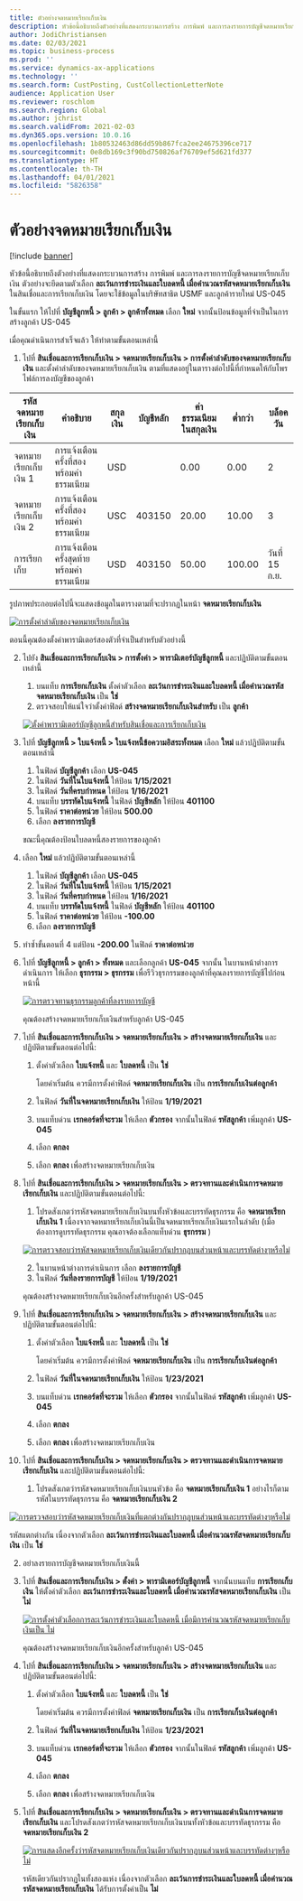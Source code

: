 ```yaml
---
title: ตัวอย่างจดหมายเรียกเก็บเงิน
description: หัวข้อนี้อธิบายถึงตัวอย่างที่แสดงกระบวนการสร้าง การพิมพ์ และการลงรายการบัญชีจดหมายเรียกเก็บเงิน
author: JodiChristiansen
ms.date: 02/03/2021
ms.topic: business-process
ms.prod: ''
ms.service: dynamics-ax-applications
ms.technology: ''
ms.search.form: CustPosting, CustCollectionLetterNote
audience: Application User
ms.reviewer: roschlom
ms.search.region: Global
ms.author: jchrist
ms.search.validFrom: 2021-02-03
ms.dyn365.ops.version: 10.0.16
ms.openlocfilehash: 1b80532463d86dd59b867fca2ee24675396ce717
ms.sourcegitcommit: 0e8db169c3f90bd750826af76709ef5d621fd377
ms.translationtype: HT
ms.contentlocale: th-TH
ms.lasthandoff: 04/01/2021
ms.locfileid: "5826358"
---
```

# <a name="process-collection-letters-example"></a>ตัวอย่างจดหมายเรียกเก็บเงิน

[!include [banner](../../includes/banner.md)]

หัวข้อนี้อธิบายถึงตัวอย่างที่แสดงกระบวนการสร้าง การพิมพ์ และการลงรายการบัญชีจดหมายเรียกเก็บเงิน ตัวอย่างจะยึดตามตัวเลือก **ละเว้นการชำระเงินและใบลดหนี้ เมื่อคํานวณรหัสจดหมายเรียกเก็บเงิน** ในสินเชื่อและการเรียกเก็บเงิน โดยจะใช้ข้อมูลในบริษัทสาธิต USMF และลูกค้ารายใหม่ US-045

ในขั้นแรก ให้ไปที่ **บัญชีลูกหนี้ \> ลูกค้า \> ลูกค้าทั้งหมด** เลือก **ใหม่** จากนั้นป้อนข้อมูลที่จำเป็นในการสร้างลูกค้า US-045

เมื่อคุณดำเนินการสำเร็จแล้ว ให้ทำตามขั้นตอนเหล่านี้

1. ไปที่ **สินเชื่อและการเรียกเก็บเงิน \> จดหมายเรียกเก็บเงิน \> การตั้งค่าลำดับของจดหมายเรียกเก็บเงิน** และตั้งค่าลำดับของจดหมายเรียกเก็บเงิน ตามที่แสดงอยู่ในตารางต่อไปนี้ที่กำหนดให้กับโพรไฟล์การลงบัญชีของลูกค้า

|     รหัสจดหมายเรียกเก็บเงิน      |     คำอธิบาย                           |     สกุลเงิน      |     บัญชีหลัก        |     ค่าธรรมเนียมในสกุลเงิน     |     ต่ำกว่า        |     บล็อควัน      |
|---------------------------------  |---------------------------------------    |-----------------  |-----------------------    |-------------------------- |-----------------------    |---------------------  |
|     จดหมายเรียกเก็บเงิน 1         |     การแจ้งเตือนครั้งที่สองพร้อมค่าธรรมเนียม        |     USD           |                           |     0.00                  |     0.00                  |     2                 |
|     จดหมายเรียกเก็บเงิน 2         |     การแจ้งเตือนครั้งที่สองพร้อมค่าธรรมเนียม        |     USC           |     403150                |     20.00                 |     10.00                 |     3                 |
|     การเรียกเก็บ                    |     การแจ้งเตือนครั้งสุดท้ายพร้อมค่าธรรมเนียม         |     USD           |     403150                |     50.00                 |     100.00                |     วันที่ 15 ก.ย.                |

รูปภาพประกอบต่อไปนี้จะแสดงข้อมูลในตารางตามที่จะปรากฏในหน้า **จดหมายเรียกเก็บเงิน** 

[![การตั้งค่าลำดับของจดหมายเรียกเก็บเงิน](./media/Ignore-payments-creditmemos-1.PNG)](./media/Ignore-payments-creditmemos-1.PNG)

 ตอนนี้คุณต้องตั้งค่าพารามิเตอร์สองตัวที่จำเป็นสำหรับตัวอย่างนี้

2. ไปยัง **สินเชื่อและการเรียกเก็บเงิน \> การตั้งค่า \> พารามิเตอร์บัญชีลูกหนี้** และปฏิบัติตามขั้นตอนเหล่านี้

    1. บนแท็บ **การเรียกเก็บเงิน** ตั้งค่าตัวเลือก **ละเว้นการชำระเงินและใบลดหนี้ เมื่อคํานวณรหัสจดหมายเรียกเก็บเงิน** เป็น **ใช่**
    2. ตรวจสอบให้แน่ใจว่าตั้งค่าฟิลด์ **สร้างจดหมายเรียกเก็บเงินสำหรับ** เป็น **ลูกค้า**

    [![ตั้งค่าพารามิเตอร์บัญชีลูกหนี้สำหรับสินเชื่อและการเรียกเก็บเงิน](./media/Ignore-payments-creditmemos-2.PNG)](./media/Ignore-payments-creditmemos-2.PNG)

3. ไปที่ **บัญชีลูกหนี้ \> ใบแจ้งหนี้ \> ใบแจ้งหนี้ข้อความอิสระทั้งหมด** เลือก **ใหม่** แล้วปฏิบัติตามขั้นตอนเหล่านี้

    1. ในฟิลด์ **บัญชีลูกค้า** เลือก **US-045**
    2. ในฟิลด์ **วันที่ในใบแจ้งหนี้** ให้ป้อน **1/15/2021**
    3. ในฟิลด์ **วันที่ครบกำหนด** ให้ป้อน **1/16/2021**
    4. บนแท็บ **บรรทัดใบแจ้งหนี้** ในฟิลด์ **บัญชีหลัก** ให้ป้อน **401100**
    5. ในฟิลด์ **ราคาต่อหน่วย** ให้ป้อน **500.00**
    6. เลือก **ลงรายการบัญชี**

    ขณะนี้คุณต้องป้อนใบลดหนี้สองรายการของลูกค้า

4. เลือก **ใหม่** แล้วปฏิบัติตามขั้นตอนเหล่านี้

    1. ในฟิลด์ **บัญชีลูกค้า** เลือก **US-045**
    2. ในฟิลด์ **วันที่ในใบแจ้งหนี้** ให้ป้อน **1/15/2021**
    3. ในฟิลด์ **วันที่ครบกำหนด** ให้ป้อน **1/16/2021**
    4. บนแท็บ **บรรทัดใบแจ้งหนี้** ในฟิลด์ **บัญชีหลัก** ให้ป้อน **401100**
    5. ในฟิลด์ **ราคาต่อหน่วย** ให้ป้อน **-100.00**
    6. เลือก **ลงรายการบัญชี**

5. ทําซ้ำขั้นตอนที่ 4 แต่ป้อน **-200.00** ในฟิลด์ **ราคาต่อหน่วย**
6. ไปที่ **บัญชีลูกหนี้ \> ลูกค้า \> ทั้งหมด** และเลือกลูกค้า **US-045** จากนั้น ในบานหน้าต่างการดำเนินการ ให้เลือก **ธุรกรรม \> ธุรกรรม** เพื่อรีวิวธุรกรรมของลูกค้าที่คุณลงรายการบัญชีไปก่อนหน้านี้

    [![การตรวจทานธุรกรรมลูกค้าที่ลงรายการบัญชี](./media/Ignore-payments-creditmemos-3.PNG)](./media/Ignore-payments-creditmemos-3.PNG)

    คุณต้องสร้างจดหมายเรียกเก็บเงินสำหรับลูกค้า US-045

7. ไปที่ **สินเชื่อและการเรียกเก็บเงิน \> จดหมายเรียกเก็บเงิน \> สร้างจดหมายเรียกเก็บเงิน** และปฏิบัติตามขั้นตอนต่อไปนี้:

    1. ตั้งค่าตัวเลือก **ใบแจ้งหนี้** และ **ใบลดหนี้** เป็น **ใช่**

        โดยค่าเริ่มต้น ควรมีการตั้งค่าฟิลด์ **จดหมายเรียกเก็บเงิน** เป็น **การเรียกเก็บเงินต่อลูกค้า**

    2. ในฟิลด์ **วันที่ในจดหมายเรียกเก็บเงิน** ให้ป้อน **1/19/2021**
    3. บนแท็บด่วน **เรกคอร์ดที่จะรวม** ให้เลือก **ตัวกรอง** จากนั้นในฟิลด์ **รหัสลูกค้า** เพิ่มลูกค้า **US-045**
    4. เลือก **ตกลง**
    5. เลือก **ตกลง** เพื่อสร้างจดหมายเรียกเก็บเงิน

8. ไปที่ **สินเชื่อและการเรียกเก็บเงิน \> จดหมายเรียกเก็บเงิน \> ตรวจทานและดำเนินการจดหมายเรียกเก็บเงิน** และปฏิบัติตามขั้นตอนต่อไปนี้:

    1. โปรดสังเกตว่ารหัสจดหมายเรียกเก็บเงินบนทั้งหัวข้อและบรรทัดธุรกรรม คือ **จดหมายเรียกเก็บเงิน 1** เนื่องจากจดหมายเรียกเก็บเงินนี้เป็นจดหมายเรียกเก็บเงินแรกในลำดับ (เมื่อต้องการดูบรรทัดธุรกรรม คุณอาจต้องเลือกแท็บด่วน **ธุรกรรม** )

   [![การตรวจสอบว่ารหัสจดหมายเรียกเก็บเงินเดียวกันปรากฏบนส่วนหน้าและบรรทัดต่างๆหรือไม่](./media/Ignore-payments-creditmemos-4.PNG)](./media/Ignore-payments-creditmemos-4.PNG)

    2. ในบานหน้าต่างการดำเนินการ เลือก **ลงรายการบัญชี**
    3. ในฟิลด์ **วันที่ลงรายการบัญชี** ให้ป้อน **1/19/2021**

    คุณต้องสร้างจดหมายเรียกเก็บเงินอีกครั้งสำหรับลูกค้า US-045

9. ไปที่ **สินเชื่อและการเรียกเก็บเงิน \> จดหมายเรียกเก็บเงิน \> สร้างจดหมายเรียกเก็บเงิน** และปฏิบัติตามขั้นตอนต่อไปนี้:

    1. ตั้งค่าตัวเลือก **ใบแจ้งหนี้** และ **ใบลดหนี้** เป็น **ใช่**

        โดยค่าเริ่มต้น ควรมีการตั้งค่าฟิลด์ **จดหมายเรียกเก็บเงิน** เป็น **การเรียกเก็บเงินต่อลูกค้า**

    2. ในฟิลด์ **วันที่ในจดหมายเรียกเก็บเงิน** ให้ป้อน **1/23/2021**
    3. บนแท็บด่วน **เรกคอร์ดที่จะรวม** ให้เลือก **ตัวกรอง** จากนั้นในฟิลด์ **รหัสลูกค้า** เพิ่มลูกค้า **US-045**
    4. เลือก **ตกลง**
    5. เลือก **ตกลง** เพื่อสร้างจดหมายเรียกเก็บเงิน

10. ไปที่ **สินเชื่อและการเรียกเก็บเงิน \> จดหมายเรียกเก็บเงิน \> ตรวจทานและดำเนินการจดหมายเรียกเก็บเงิน** และปฏิบัติตามขั้นตอนต่อไปนี้:

    1. โปรดสังเกตว่ารหัสจดหมายเรียกเก็บเงินบนหัวข้อ คือ **จดหมายเรียกเก็บเงิน 1** อย่างไรก็ตาม รหัสในบรรทัดธุรกรรม คือ **จดหมายเรียกเก็บเงิน 2**

   [![การตรวจสอบว่ารหัสจดหมายเรียกเก็บเงินที่แตกต่างกันปรากฏบนส่วนหน้าและบรรทัดต่างๆหรือไม่](./media/Ignore-payments-creditmemos-5.PNG)](./media/Ignore-payments-creditmemos-5.PNG)

  รหัสแตกต่างกัน เนื่องจากตัวเลือก **ละเว้นการชำระเงินและใบลดหนี้ เมื่อคํานวณรหัสจดหมายเรียกเก็บเงิน** เป็น **ใช่**

  2. อย่าลงรายการบัญชีจดหมายเรียกเก็บเงินนี้

11. ไปที่ **สินเชื่อและการเรียกเก็บเงิน \> ตั้งค่า \> พารามิเตอร์บัญชีลูกหนี้** จากนั้นบนแท็บ **การเรียกเก็บเงิน** ให้ตั้งค่าตัวเลือก **ละเว้นการชำระเงินและใบลดหนี้ เมื่อคํานวณรหัสจดหมายเรียกเก็บเงิน** เป็น **ไม่**

    [![การตั้งค่าตัวเลือกการละเว้นการชำระเงินและใบลดหนี้ เมื่อมีการคำนวณรหัสจดหมายเรียกเก็บเงินเป็น ไม่](./media/Ignore-payments-creditmemos-6.PNG)](./media/Ignore-payments-creditmemos-6.PNG)

    คุณต้องสร้างจดหมายเรียกเก็บเงินอีกครั้งสำหรับลูกค้า US-045

12. ไปที่ **สินเชื่อและการเรียกเก็บเงิน \> จดหมายเรียกเก็บเงิน \> สร้างจดหมายเรียกเก็บเงิน** และปฏิบัติตามขั้นตอนต่อไปนี้:

    1. ตั้งค่าตัวเลือก **ใบแจ้งหนี้** และ **ใบลดหนี้** เป็น **ใช่**

        โดยค่าเริ่มต้น ควรมีการตั้งค่าฟิลด์ **จดหมายเรียกเก็บเงิน** เป็น **การเรียกเก็บเงินต่อลูกค้า**

    2. ในฟิลด์ **วันที่ในจดหมายเรียกเก็บเงิน** ให้ป้อน **1/23/2021**
    3. บนแท็บด่วน **เรกคอร์ดที่จะรวม** ให้เลือก **ตัวกรอง** จากนั้นในฟิลด์ **รหัสลูกค้า** เพิ่มลูกค้า **US-045**
    4. เลือก **ตกลง**
    5. เลือก **ตกลง** เพื่อสร้างจดหมายเรียกเก็บเงิน

13. ไปที่ **สินเชื่อและการเรียกเก็บเงิน \> จดหมายเรียกเก็บเงิน \> ตรวจทานและดำเนินการจดหมายเรียกเก็บเงิน** และโปรดสังเกตว่ารหัสจดหมายเรียกเก็บเงินบนทั้งหัวข้อและบรรทัดธุรกรรม คือ **จดหมายเรียกเก็บเงิน 2**

    [![การแสดงอีกครั้งว่ารหัสจดหมายเรียกเก็บเงินเดียวกันปรากฏบนส่วนหน้าและบรรทัดต่างๆหรือไม่](./media/Ignore-payments-creditmemos-7.PNG)](./media/Ignore-payments-creditmemos-7.PNG)

    รหัสเดียวกันปรากฏในทั้งสองแห่ง เนื่องจากตัวเลือก **ละเว้นการชำระเงินและใบลดหนี้ เมื่อคํานวณรหัสจดหมายเรียกเก็บเงิน** ได้รับการตั้งค่าเป็น **ไม่**
